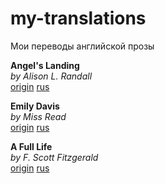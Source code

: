# my-translations
Мои переводы английской прозы


**Angel's Landing**  
_by Alison L. Randall_  
[origin](origin/angels_landing.md)
[rus](ru/angels_landing.md)


**Emily Davis**  
_by Miss Read_  
[origin](origin/emily_davis.md)
[rus](ru/emily_davis.md)


**A Full Life**  
_by F. Scott Fitzgerald_  
[origin](origin/full_life.md)
[rus](ru/full_life.md)